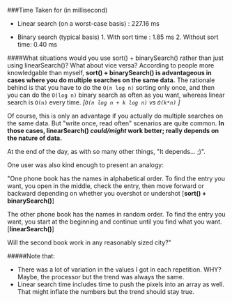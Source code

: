 ###Time Taken for (in millisecond)
* Linear search (on a worst-case basis) : 227.16 ms
      
* Binary search (typical basis)
      1. With sort time   : 1.85 ms
      2. Without sort time: 0.40 ms
      
####What situations would you use sort() + binarySearch() rather than just using linearSearch()? What about vice versa?
According to people more knowledgable than myself, **sort() + binarySearch() is advantageous in cases where you do multiple searches on the same data.** The rationale behind is that you have to do the `O(n log n)` sorting only once, and then you can do the `O(log n)` binary search as often as you want, whereas linear search is `O(n)` every time. *[`O(n log n + k log n)` vs  `O(k*n)` ]*

Of course, this is only an advantage if you actually do multiple searches on the same data. But "write once, read often" scenarios are quite common. **In those cases, linearSearch() *could/might* work better; really depends on the nature of data.**

At the end of the day, as with so many other things, "It depends... ;)". 

One user was also kind enough to present an analogy: 

"One phone book has the names in alphabetical order. To find the entry you want, you open in the middle, check the entry, then move forward or backward depending on whether you overshot or undershot [**sort() + binarySearch()**]

The other phone book has the names in random order. To find the entry you want, you start at the beginning and continue until you find what you want. [**linearSearch()**]

Will the second book work in any reasonably sized city?"

#####Note that: 
* There was a lot of variation in the values I got in each repetition. WHY? Maybe, the processor but the trend was always the same.
* Linear search time includes time to push the pixels into an array as well. That might inflate the numbers but the trend should stay true.

